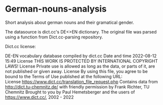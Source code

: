 # German-nouns-analysis
Short analysis about german nouns and their gramatical gender.

The datasource is dict.cc's DE<>EN dictionary. The original file was parsed using a function from Dict.cc-parsing repository.

Dict.cc license:

 DE-EN vocabulary database	compiled by dict.cc
 Date and time	2022-08-12 15:49
 License	THIS WORK IS PROTECTED BY INTERNATIONAL COPYRIGHT LAWS!
 License	Private use is allowed as long as the data, or parts of it, are not published or given away.
 License	By using this file, you agree to be bound to the Terms of Use published at the following URL:  
 License	https://www.dict.cc/translation_file_request.php
 Contains data from	http://dict.tu-chemnitz.de/ with friendly permission by Frank Richter, TU Chemnitz 
 Brought to you by	Paul Hemetsberger and the users of https://www.dict.cc/, 2002 - 2022
